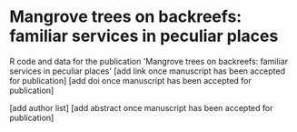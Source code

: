 # Mangrove trees on backreefs: familiar services in peculiar places
R code and data for the publication 'Mangrove trees on backreefs: familiar services in peculiar places' 
[add link once manuscript has been accepted for publication]
[add doi once manuscript has been accepted for publication]

[add author list]
[add abstract once manuscript has been accepted for publication]
